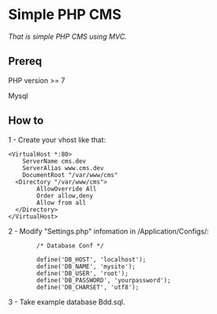 Simple PHP CMS
====================

*That is simple PHP CMS using MVC.*
 
Prereq
------
 
PHP version >= 7

Mysql


How to
------

1 - Create your vhost like that:
 
```
<VirtualHost *:80>
    ServerName cms.dev
    ServerAlias www.cms.dev
    DocumentRoot "/var/www/cms"
  <Directory "/var/www/cms">
        AllowOverride All
        Order allow,deny
        Allow from all
  </Directory>
</VirtualHost>
``` 
2 - Modify "Settings.php" infomation in /Application/Configs/:
 
```
        /* Database Conf */

        define('DB_HOST', 'localhost');
        define('DB_NAME', 'mysite');
        define('DB_USER', 'root'); 
        define('DB_PASSWORD', 'yourpassword'); 
        define('DB_CHARSET', 'utf8');
```

3 - Take example database Bdd.sql.

